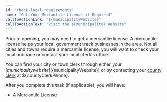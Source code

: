 ```yaml
---
id: "check-local-requirements"
name: "Get Your Mercantile License if Required"
callToActionLink: "${municipalityWebsite}"
callToActionText: "Visit the ${municipality} Website"
---
```

Prior to opening, you may need to get a mercantile license. A mercantile license helps your local government track businesses in the area. Not all cities and towns require a mercantile license, you will want to check your local ordinace or contact your local clerk's office.

You can find your city or town clerk through either your [${municipality} website](${municipalityWebsite}) or by contacting your [county clerk](${countyClerkWebsite}) at ${countyClerkPhone}.

After you complete this task (if applicable), you will have:
- A Mercantile License
